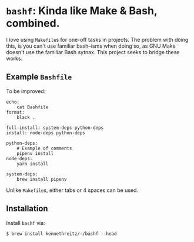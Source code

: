 # `bashf`: Kinda like Make & Bash, combined.

I love using `Makefile`s for one-off tasks in projects. The problem with doing this, is you can't use familiar bash–isms when doing so, as GNU Make doesn't use the familiar Bash sytnax. This project seeks to bridge these works.

## Example `Bashfile`

To be improved:

    echo:
        cat Bashfile
    format:
        black .

    full-install: system-deps python-deps
    install: node-deps python-deps

    python-deps:
        # Example of comments
        pipenv install
    node-deps:
        yarn install

    system-deps:
        brew install pipenv

Unlike `Makefile`s, either tabs or 4 spaces can be used.

## Installation

Install `bashf` via:

    $ brew install kennethreitz/-/bashf --head
